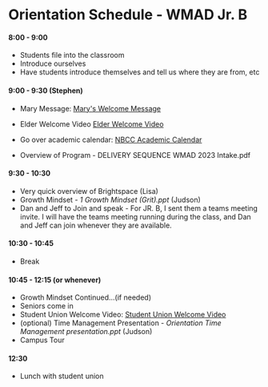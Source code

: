 # Orientation Schedule - WMAD Jr. B

#### 8:00 - 9:00

* Students file into the classroom
* Introduce ourselves
* Have students introduce themselves and tell us where they are from, etc

#### 9:00 - 9:30 (Stephen)

* Mary Message: [Mary's Welcome Message](https://www.dropbox.com/scl/fi/r8a8n8pljsa0zhg4uwn7z/STUDENT-MESSAGE-ORIENTATION-FINAL-VERSION.m4v?rlkey=kcpn2g7ybmunae98vmhixsvsx&dl=0)
* Elder Welcome Video [Elder Welcome Video](https://can01.safelinks.protection.outlook.com/?url=https%3A%2F%2Fvimeo.com%2F857712338%2Fdcfa39bb6a%3Fshare%3Dcopy&data=05|01|Carole.Murphy@nbcc.ca|7c6a1e4ad733467ff8bc08dba55e67b9|26c9169c4645432c939d4918d4f21bdc|0|0|638285597240826326|Unknown|TWFpbGZsb3d8eyJWIjoiMC4wLjAwMDAiLCJQIjoiV2luMzIiLCJBTiI6Ik1haWwiLCJXVCI6Mn0%3D|3000|||&sdata=NoJs6e38kBz3ajjLHkWklkIRurAx7BNDf6JJprM357Y%3D&reserved=0)
* Go over academic calendar: [NBCC Academic Calendar](https://nbcc.ca/admissions/academic-calendar)

* Overview of Program - DELIVERY SEQUENCE WMAD 2023 Intake.pdf

#### 9:30 - 10:30

* Very quick overview of Brightspace (Lisa)
* Growth Mindset - *1 Growth Mindset (Grit).ppt* (Judson)
* Dan and Jeff to Join and speak - For JR. B, I sent them a teams meeting invite.  I will have the teams meeting running during the class, and Dan and Jeff can join whenever they are available.

#### 10:30 - 10:45 

* Break

#### 10:45 - 12:15 (or whenever)

* Growth Mindset Continued...(if needed)
* Seniors come in
* Student Union Welcome Video: [Student Union Welcome Video](https://can01.safelinks.protection.outlook.com/?url=https%3A%2F%2Fyoutu.be%2FPC4Fmx42HvM&data=05|01|Carole.Murphy@nbcc.ca|02802b2384c646f4376c08dba8eff03a|26c9169c4645432c939d4918d4f21bdc|0|0|638289520696922197|Unknown|TWFpbGZsb3d8eyJWIjoiMC4wLjAwMDAiLCJQIjoiV2luMzIiLCJBTiI6Ik1haWwiLCJXVCI6Mn0%3D|3000|||&sdata=jszqAUQenYNTdow131zhSKoGqymNHfJ85JsiI406Ajc%3D&reserved=0)
* (optional) Time Management Presentation - *Orientation Time Management presentation.ppt* (Judson)
* Campus Tour

#### 12:30

* Lunch with student union



